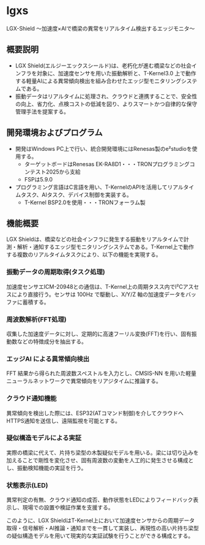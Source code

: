 # lgxs
LGX-Shield ～加速度×AIで橋梁の異常をリアルタイム検出するエッジモニタ～

## 概要説明
- LGX Shield(エルジーエックスシールド)は、老朽化が進む橋梁などの社会インフラを対象に、加速度センサを用いた振動解析と、T-Kernel3.0 上で動作する軽量AIによる異常傾向検出を組み合わせたエッジ型モニタリングシステムである。
- 振動データはリアルタイムに処理され、クラウドと連携することで、安全性の向上、省力化、点検コストの低減を図り、よりスマートかつ自律的な保守管理手法を提案する。

## 開発環境およびプログラム
- 開発はWindows PC上で行い、統合開発環境にはRenesas製のe²studioを使用する。
  - ターゲットボードはRenesas EK-RA8D1・・・TRONプログラミングコンテスト2025から支給
  - FSPは5.9.0
- プログラミング言語はC言語を用い、T-KernelのAPIを活用してリアルタイムタスク、AIタスク、デバイス制御を実装する。
  - T-Kernel BSP2.0を使用・・・TRONフォーラム製

## 機能概要
LGX Shieldは、橋梁などの社会インフラに発生する振動をリアルタイムで計測・解析・通知するエッジ型モニタリングシステムである。T-Kernel上で動作する複数のリアルタイムタスクにより、以下の機能を実現する。

### 振動データの周期取得(タスク処理)
加速度センサエICM-20948との通信は、T-Kernel上の周期タスス内でI²Cアスセスにより直接行う。センサは 100Hz で駆動し、X/Y/Z 軸の加速度データをバッファに蓄積する。

### 周波数解析(FFT処理)
収集した加速度データに対し、定期的に高速フーリル変換(FFT)を行い、固有振動数などの特徴成分を抽出する。

### エッジAI による異常傾向検出
FFT 結果から得られた周波数スペストルを入力とし、CMSIS-NN を用いた軽量ニューラルネットワークで異常傾向をリアジタイムに推論する。

### クラウド通知機能
異常傾向を検出した際には、ESP32(ATコマンド制御)を介してクラウドへHTTPS通知を送信し、遠隔監視を可能とする。

### 疑似構造モデルによる実証
実際の橋梁に代えて、片持ち梁型の木製疑似モデルを用いる。梁には切り込みを加えることで剛性を変化させ、固有周波数の変動を人工的に発生させる構成とし、振動検知機能の実証を行う。

### 状態表示(LED)
異常判定の有無、クラウド通知の成否、動作状態をLEDによりフィードバック表示し、現場での設置や検証作業を支援する。

このように、LGX ShieldはT-Kernel上において加速度センサからの周期データ取得・信号解析・AI推論・通知までを一貫して実装し、再現性の高い片持ち梁型の疑似構造モデルを用いて現実的な実証試験を行うことができる構成とする。
